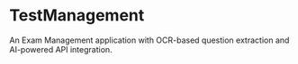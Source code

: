 # TestManagement
An Exam Management application with OCR-based question extraction and AI-powered API integration.
